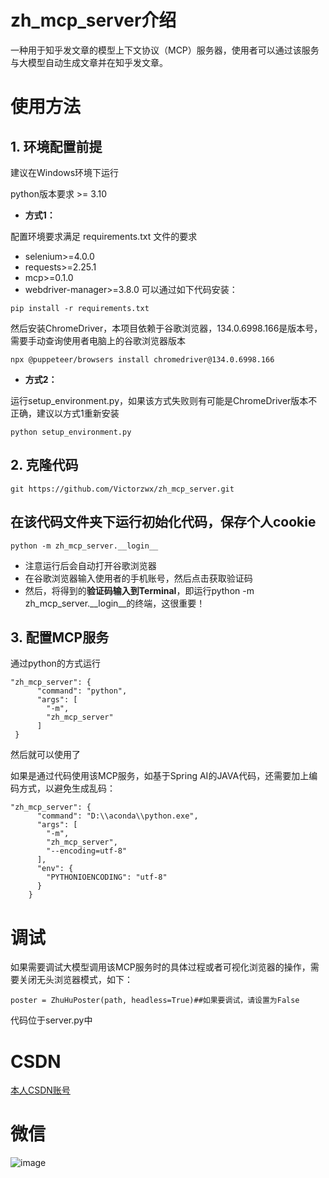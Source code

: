 # zh_mcp_server介绍
一种用于知乎发文章的模型上下文协议（MCP）服务器，使用者可以通过该服务与大模型自动生成文章并在知乎发文章。

# 使用方法

## 1. 环境配置前提

建议在Windows环境下运行
  
python版本要求 >= 3.10

- **方式1：**

配置环境要求满足 requirements.txt 文件的要求
  - selenium>=4.0.0
  - requests>=2.25.1
  - mcp>=0.1.0
  - webdriver-manager>=3.8.0
可以通过如下代码安装：
```
pip install -r requirements.txt
```
然后安装ChromeDriver，本项目依赖于谷歌浏览器，134.0.6998.166是版本号，需要手动查询使用者电脑上的谷歌浏览器版本
```
npx @puppeteer/browsers install chromedriver@134.0.6998.166
```
- **方式2：**
  
运行setup_environment.py，如果该方式失败则有可能是ChromeDriver版本不正确，建议以方式1重新安装
```
python setup_environment.py
```
## 2. 克隆代码

```
git https://github.com/Victorzwx/zh_mcp_server.git
```
## 在该代码文件夹下运行初始化代码，保存个人cookie

```
python -m zh_mcp_server.__login__
```
- 注意运行后会自动打开谷歌浏览器
- 在谷歌浏览器输入使用者的手机账号，然后点击获取验证码
- 然后，将得到的**验证码输入到Terminal**，即运行python -m zh_mcp_server.__login__的终端，这很重要！

## 3. 配置MCP服务
通过python的方式运行
```
"zh_mcp_server": {
      "command": "python",
      "args": [
        "-m",
        "zh_mcp_server"
      ]
 }
```
然后就可以使用了

如果是通过代码使用该MCP服务，如基于Spring AI的JAVA代码，还需要加上编码方式，以避免生成乱码：
```
"zh_mcp_server": {
      "command": "D:\\aconda\\python.exe",
      "args": [
        "-m",
        "zh_mcp_server",
        "--encoding=utf-8"
      ],
      "env": {
        "PYTHONIOENCODING": "utf-8"
      }
    }
```

# 调试
如果需要调试大模型调用该MCP服务时的具体过程或者可视化浏览器的操作，需要关闭无头浏览器模式，如下：
```
poster = ZhuHuPoster(path, headless=True)##如果要调试，请设置为False
```
代码位于server.py中
# CSDN
[本人CSDN账号](https://blog.csdn.net/qq_61302385?type=blog)

# 微信
![image](https://github.com/user-attachments/assets/f7a51982-917f-48b1-9d1f-9f90dc02143f)
